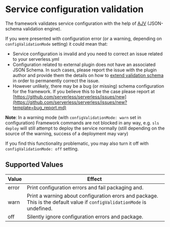 <!--
title: Service configuration validation
menuText: Service configuration validation
layout: Doc
-->

# Service configuration validation

The framework validates service configuration with the help of [AJV](https://ajv.js.org/) (JSON-schema validation engine).

If you were presented with configuration error (or a warning, depending on `configValidationMode` setting) it could mean that:

- Service configuration is invalid and you need to correct an issue related to your serverless.yml
- Configuration related to external plugin does not have an associated JSON Schema. In such cases, please report the issue with the plugin author and provide them the details on how to [extend validation schema](/framework/docs/providers/aws/guide/plugins/) in order to permanently correct the issue.
- However unlikely, there may be a bug (or missing) schema configuration for the framework. If you believe this to be the case please report at [https://github.com/serverless/serverless/issues/new](https://github.com/serverless/serverless/issues/new?template=bug_report.md)

**Note**: In a warning mode (with `configValidationMode: warn` set in configuration) Framework commands are not blocked in any way, e.g. `sls deploy` will still attempt to deploy the service normally (still depending on the source of the warning, success of a deployment may vary)

If you find this functionality problematic, you may also turn it off with `configValidationMode: off` setting.

## Supported Values
| Value | Effect                                                                                                                  |
|-------|-------------------------------------------------------------------------------------------------------------------------|
| error | Print configuration errors and fail packaging and.                                                                      |
| warn  | Print a warning about configuration erors and package. This is the default value if `configValidationMode` is undefined.|
| off   | Silently ignore configuration errors and package.                                                                       |
